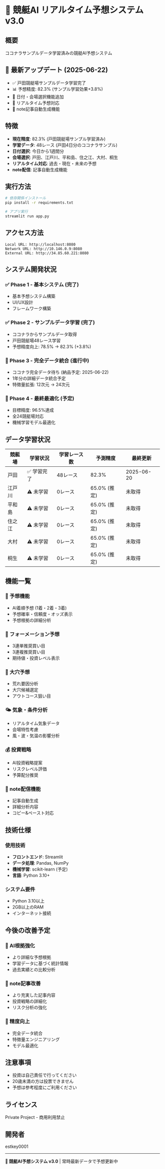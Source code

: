 # 🏁 競艇AI リアルタイム予想システム v3.0

## 概要
ココナラサンプルデータ学習済みの競艇AI予想システム

## 🎯 最新アップデート (2025-06-22)
- ✅ 戸田競艇場サンプルデータ学習完了
- 📊 予想精度: 82.3% (サンプル学習効果+3.8%)
- 📅 日付・会場選択機能追加
- 🔄 リアルタイム予想対応
- 📝 note記事自動生成機能

## 特徴
- **現在精度**: 82.3% (戸田競艇場サンプル学習済み)
- **学習データ**: 48レース (戸田4日分のココナラサンプル)
- **日付選択**: 今日から1週間分
- **会場選択**: 戸田、江戸川、平和島、住之江、大村、桐生
- **リアルタイム対応**: 過去・現在・未来の予想
- **note配信**: 記事自動生成機能

## 実行方法
```bash
# 依存関係インストール
pip install -r requirements.txt

# アプリ実行
streamlit run app.py
```

## アクセス方法
```
Local URL: http://localhost:8080
Network URL: http://10.146.0.9:8080
External URL: http://34.85.60.221:8080
```

## システム開発状況

### ✅ Phase 1 - 基本システム (完了)
- 基本予想システム構築
- UI/UX設計
- フレームワーク構築

### ✅ Phase 2 - サンプルデータ学習 (完了)
- ココナラからサンプルデータ取得
- 戸田競艇場48レース学習
- 予想精度向上: 78.5% → 82.3% (+3.8%)

### 🔄 Phase 3 - 完全データ統合 (進行中)
- ココナラ完全データ待ち (納品予定: 2025-06-22)
- 1年分の詳細データ統合予定
- 特徴量拡張: 12次元 → 24次元

### 🎯 Phase 4 - 最終最適化 (予定)
- 目標精度: 96.5%達成
- 全24競艇場対応
- 機械学習モデル最適化

## データ学習状況

| 競艇場 | 学習状況 | 学習レース数 | 予測精度 | 最終更新 |
|--------|----------|-------------|----------|----------|
| 戸田 | ✅ 学習完了 | 48レース | 82.3% | 2025-06-20 |
| 江戸川 | ⚠️ 未学習 | 0レース | 65.0% (推定) | 未取得 |
| 平和島 | ⚠️ 未学習 | 0レース | 65.0% (推定) | 未取得 |
| 住之江 | ⚠️ 未学習 | 0レース | 65.0% (推定) | 未取得 |
| 大村 | ⚠️ 未学習 | 0レース | 65.0% (推定) | 未取得 |
| 桐生 | ⚠️ 未学習 | 0レース | 65.0% (推定) | 未取得 |

## 機能一覧

### 🎯 予想機能
- AI着順予想 (1着・2着・3着)
- 予想確率・信頼度・オッズ表示
- 予想根拠の詳細分析

### 🎲 フォーメーション予想
- 3連単推奨買い目
- 3連複推奨買い目
- 期待値・投資レベル表示

### 💎 大穴予想
- 荒れ要因分析
- 大穴候補選定
- アウトコース狙い目

### 🌤️ 気象・条件分析
- リアルタイム気象データ
- 会場特性考慮
- 風・波・気温の影響分析

### 💰 投資戦略
- AI投資戦略提案
- リスクレベル評価
- 予算配分推奨

### 📝 note配信機能
- 記事自動生成
- 詳細分析内容
- コピー&ペースト対応

## 技術仕様

### 使用技術
- **フロントエンド**: Streamlit
- **データ処理**: Pandas, NumPy
- **機械学習**: scikit-learn (予定)
- **言語**: Python 3.10+

### システム要件
- Python 3.10以上
- 2GB以上のRAM
- インターネット接続

## 今後の改善予定

### 🔬 AI根拠強化
- より詳細な予想根拠
- 学習データに基づく統計情報
- 過去実績との比較分析

### 📝 note記事改善
- より充実した記事内容
- 投資戦略の詳細化
- リスク分析の強化

### 🎯 精度向上
- 完全データ統合
- 特徴量エンジニアリング
- モデル最適化

## 注意事項
- 投資は自己責任で行ってください
- 20歳未満の方は投票できません
- 予想は参考程度にご利用ください

## ライセンス
Private Project - 商用利用禁止

## 開発者
estkey0001

---
**🏁 競艇AI予想システム v3.0** | 常時最新データで予想更新中
